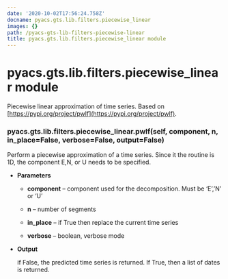 ```yaml
---
date: '2020-10-02T17:56:24.758Z'
docname: pyacs.gts.lib.filters.piecewise_linear
images: {}
path: /pyacs-gts-lib-filters-piecewise-linear
title: pyacs.gts.lib.filters.piecewise_linear module
---
```


# pyacs.gts.lib.filters.piecewise_linear module

Piecewise linear approximation of time series. 
Based on [https://pypi.org/project/pwlf](https://pypi.org/project/pwlf).


### pyacs.gts.lib.filters.piecewise_linear.pwlf(self, component, n, in_place=False, verbose=False, output=False)
Perform a piecewise approximation of a time series. Since it the routine is 1D, the component E,N, or U needs to be specified.


* **Parameters**

    
    * **component** – component used for the decomposition. Must be ‘E’,’N’ or ‘U’


    * **n** – number of segments


    * **in_place** – if True then replace the current time series


    * **verbose** – boolean, verbose mode



* **Output**

    if False, the predicted time series is returned. If True, then a list of dates is returned.
